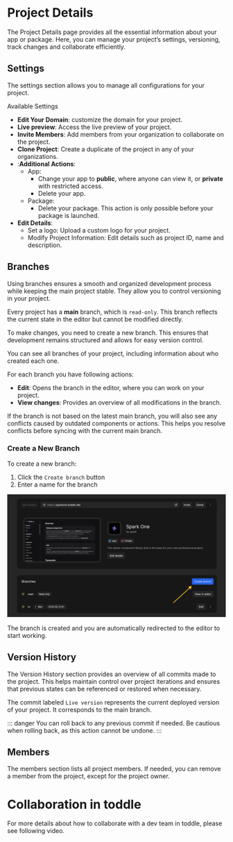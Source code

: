 # Project Details
The Project Details page provides all the essential information about your app or package. Here, you can manage your project’s settings, versioning, track changes and collaborate efficiently.

## Settings
The settings section allows you to manage all configurations for your project.

Available Settings
- **Edit Your Domain**: customize the domain for your project.
- **Live preview**: Access the live preview of your project.
- **Invite Members**: Add members from your organization to collaborate on the project.
- **Clone Project**: Create a duplicate of the project in any of your organizations.
- :**Additional Actions**:
    - App: 
        - Change your app to **public**, where anyone can view it, or **private** with restricted access.
        - Delete your app.
    - Package:
        - Delete your package. This action is only possible before your package is launched.
- **Edit Details**:
    - Set a logo: Upload a custom logo for your project.
    - Modify Project Information: Edit details such as project ID, name and description.

## Branches
Using branches ensures a smooth and organized development process while keeping the main project stable. They allow you to control versioning in your project.

Every project has a **main** branch, which is `read-only`. This branch reflects the current state in the editor but cannot be modified directly.

To make changes, you need to create a new branch. This ensures that development remains structured and allows for easy version control.

You can see all branches of your project, including information about who created each one.

For each branch you have following actions:
- **Edit**: Opens the branch in the editor, where you can work on your project.
- **View changes**: Provides an overview of all modifications in the branch. 

If the branch is not based on the latest main branch, you will also see any conflicts caused by outdated components or actions. This helps you resolve conflicts before syncing with the current main branch.

### Create a New Branch
To create a new branch:
1. Click the `Create branch` button
2. Enter a name for the branch

![Create](create-branch.webp)

The branch is created and you are automatically redirected to the editor to start working.

## Version History
The Version History section provides an overview of all commits made to the project. This helps maintain control over project iterations and ensures that previous states can be referenced or restored when necessary.

The commit labeled `Live version` represents the current deployed version of your project. It corresponds to the main branch.

::: danger
You can roll back to any previous commit if needed. Be cautious when rolling back, as this action cannot be undone.
:::


## Members
The members section lists all project members. If needed, you can remove a member from the project, except for the project owner.


# Collaboration in toddle
For more details about how to collaborate with a dev team in toddle, please see following video.
